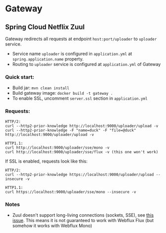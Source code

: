 # Gateway
## Spring Cloud Netflix Zuul

Gateway redirects all requests at endpoint `host:port/uploader` to `uploader` service.
- Service name `uploader` is configured in `application.yml` at `spring.application.name` property.
- Routing to `uploader` service is configured at `application.yml` of Gateway

### Quick start:

- Build jar: `mvn clean install`
- Build gateway image: `docker build -t gateway .`
- To enable SSL, uncomment `server.ssl` section in `application.yml`

### Requests:

```
HTTP/2:
curl --http2-prior-knowledge http://localhost:9000/uploader/upload -v
curl --http2-prior-knowledge -F "name=duck" -F "file=@duck" http://localhost:9000/uploader/upload -v

HTTP1.1:
curl http://localhost:9000/uploader/sse/mono -v
curl http://localhost:9000/uploader/sse/flux -v (this one won't work)
```

If SSL is enabled, requests look like this:
```
HTTP/2:
curl --http2-prior-knowledge https://localhost:9000/uploader/upload --insecure -v

HTTP1.1:
curl https://localhost:9000/uploader/sse/mono --insecure -v
```


### Notes
- Zuul doesn't support long-living connections (sockets, SSE), see [this issue](https://github.com/Netflix/zuul/issues/376).
This means it is not guaranteed to work with Webflux Flux (but somehow it works with Webflux Mono)
